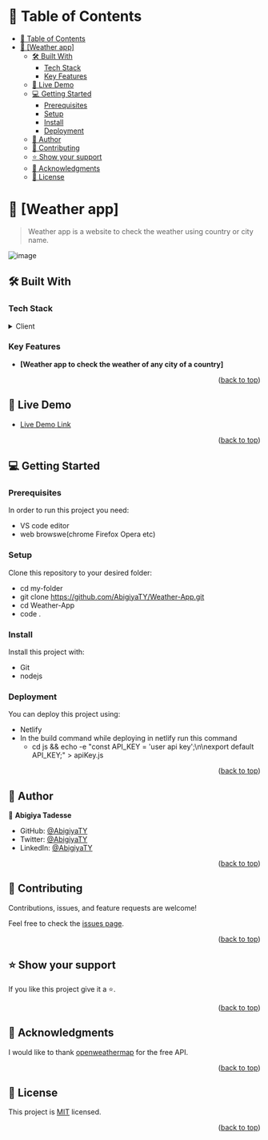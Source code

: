 # 📗 Table of Contents

- [📗 Table of Contents](#-table-of-contents)
- [📖 \[Weather app\] ](#-weather-app-)
  - [🛠 Built With ](#-built-with-)
    - [Tech Stack ](#tech-stack-)
    - [Key Features ](#key-features-)
  - [🚀 Live Demo ](#-live-demo-)
  - [💻 Getting Started ](#-getting-started-)
    - [Prerequisites](#prerequisites)
    - [Setup](#setup)
    - [Install](#install)
    - [Deployment](#deployment)
  - [👤 Author ](#-author-)
  - [🤝 Contributing ](#-contributing-)
  - [⭐️ Show your support ](#️-show-your-support-)
  - [🙏 Acknowledgments ](#-acknowledgments-)
  - [📝 License ](#-license-)

<!-- PROJECT DESCRIPTION -->

# 📖 [Weather app] <a name="about-project"></a>

> Weather app is a website to check the weather using country or city name.
> 
![image](https://user-images.githubusercontent.com/98043302/226038695-ad48d9ca-8c2d-4ef4-b72e-18044a62a83c.png)

## 🛠 Built With <a name="built-with"></a>

### Tech Stack <a name="tech-stack"></a>


<details>
  <summary>Client</summary>
  <ul>
    <li><a href="https://www.javascript.com/">JavaScript</a></li>
  </ul>
</details>


<!-- Features -->

### Key Features <a name="key-features"></a>

- **[Weather app to check the weather of any city of a country]**

<p align="right">(<a href="#readme-top">back to top</a>)</p>

<!-- LIVE DEMO -->

## 🚀 Live Demo <a name="live-demo"></a>

- [Live Demo Link](https://incredible-licorice-be81ff.netlify.app/)

<p align="right">(<a href="#readme-top">back to top</a>)</p>

<!-- GETTING STARTED -->

## 💻 Getting Started <a name="getting-started"></a>

### Prerequisites

In order to run this project you need:

* VS code editor
* web browswe(chrome Firefox Opera etc)


### Setup

Clone this repository to your desired folder:

- cd my-folder
- git clone https://github.com/AbigiyaTY/Weather-App.git
- cd Weather-App
- code .
### Install

Install this project with:

* Git 
* nodejs 

### Deployment

You can deploy this project using:

- Netlify
- In the build command while deploying in netlify run this command
  - cd js && echo -e "const API_KEY = 'user api key';\n\nexport default API_KEY;" > apiKey.js

<p align="right">(<a href="#readme-top">back to top</a>)</p>

<!-- AUTHORS -->

## 👤 Author <a name="authors"></a>

👤 **Abigiya Tadesse**

- GitHub: [@AbigiyaTY](https://github.com/AbigiyaTY)
- Twitter: [@AbigiyaTY](https://twitter.com/AbigiyaTY)
- LinkedIn: [@AbigiyaTY](https://www.linkedin.com/in/abigiyaty)


<p align="right">(<a href="#readme-top">back to top</a>)</p>

<!-- CONTRIBUTING -->

## 🤝 Contributing <a name="contributing"></a>

Contributions, issues, and feature requests are welcome!

Feel free to check the [issues page](../../issues/).

<p align="right">(<a href="#readme-top">back to top</a>)</p>

<!-- SUPPORT -->

## ⭐️ Show your support <a name="support"></a>


If you like this project give it a ⭐️.

<p align="right">(<a href="#readme-top">back to top</a>)</p>

<!-- ACKNOWLEDGEMENTS -->

## 🙏 Acknowledgments <a name="acknowledgements"></a>

I would like to thank [openweathermap](https://openweathermap.org/api/) for the free API.

<p align="right">(<a href="#readme-top">back to top</a>)</p>


<!-- LICENSE -->

## 📝 License <a name="license"></a>

This project is [MIT](./MIT.md) licensed.


<p align="right">(<a href="#readme-top">back to top</a>)</p>
